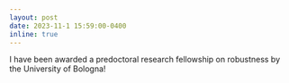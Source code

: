 ```yaml
---
layout: post
date: 2023-11-1 15:59:00-0400
inline: true
---
```


I have been awarded a predoctoral research fellowship on robustness by the University of Bologna!